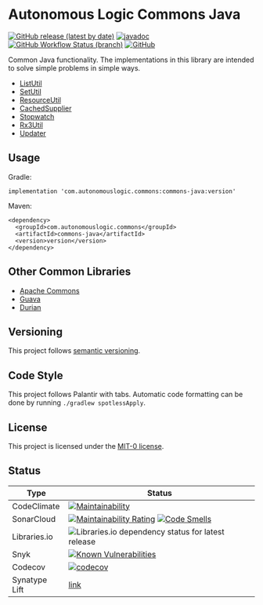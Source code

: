 # Autonomous Logic Commons Java

[![GitHub release (latest by date)](https://img.shields.io/github/v/release/autonomouslogic/commons-java)](https://github.com/autonomouslogic/commons-java/releases)
[![javadoc](https://javadoc.io/badge2/com.autonomouslogic.commons/commons-java/javadoc.svg)](https://javadoc.io/doc/com.autonomouslogic.commons/commons-java)
[![GitHub Workflow Status (branch)](https://img.shields.io/github/workflow/status/autonomouslogic/commons-java/Test/main)](https://github.com/autonomouslogic/commons-java/actions)
[![GitHub](https://img.shields.io/github/license/autonomouslogic/commons-java)](https://spdx.org/licenses/MIT-0.html)

Common Java functionality.
The implementations in this library are intended to solve simple problems in simple ways.

* [ListUtil](https://javadoc.io/doc/com.autonomouslogic.commons/commons-java/latest/com/autonomouslogic/commons/ListUtil.html)
* [SetUtil](https://javadoc.io/doc/com.autonomouslogic.commons/commons-java/latest/com/autonomouslogic/commons/SetUtil.html)
* [ResourceUtil](https://javadoc.io/doc/com.autonomouslogic.commons/commons-java/latest/com/autonomouslogic/commons/ResourceUtil.html)
* [CachedSupplier](https://javadoc.io/doc/com.autonomouslogic.commons/commons-java/latest/com/autonomouslogic/commons/cache/CachedSupplier.html)
* [Stopwatch](https://javadoc.io/doc/com.autonomouslogic.commons/commons-java/latest/com/autonomouslogic/commons/Stopwatch.html)
* [Rx3Util](https://javadoc.io/doc/com.autonomouslogic.commons/commons-java/latest/com/autonomouslogic/commons/rxjava3/Rx3Util.html)
* [Updater](https://javadoc.io/doc/com.autonomouslogic.commons/commons-java/latest/com/autonomouslogic/commons/updater/package-summary.html)

## Usage

Gradle:
```
implementation 'com.autonomouslogic.commons:commons-java:version'
```

Maven:
```
<dependency>
  <groupId>com.autonomouslogic.commons</groupId>
  <artifactId>commons-java</artifactId>
  <version>version</version>
</dependency>
```

## Other Common Libraries

* [Apache Commons](https://commons.apache.org/)
* [Guava](https://github.com/google/guava)
* [Durian](https://github.com/diffplug/durian)

## Versioning
This project follows [semantic versioning](https://semver.org/).

## Code Style
This project follows Palantir with tabs.
Automatic code formatting can be done by running `./gradlew spotlessApply`.

## License
This project is licensed under the [MIT-0 license](https://spdx.org/licenses/MIT-0.html).

## Status
| Type          | Status                                                                                                                                                                                                                                                                                                                                                                                                            |
|---------------|-------------------------------------------------------------------------------------------------------------------------------------------------------------------------------------------------------------------------------------------------------------------------------------------------------------------------------------------------------------------------------------------------------------------|
| CodeClimate   | [![Maintainability](https://api.codeclimate.com/v1/badges/28e13c606dc431c7a1fa/maintainability)](https://codeclimate.com/github/autonomouslogic/commons-java/maintainability)                                                                                                                                                                                                                                     |
| SonarCloud    | [![Maintainability Rating](https://sonarcloud.io/api/project_badges/measure?project=autonomouslogic_commons-java&metric=sqale_rating)](https://sonarcloud.io/summary/new_code?id=autonomouslogic_commons-java) [![Code Smells](https://sonarcloud.io/api/project_badges/measure?project=autonomouslogic_commons-java&metric=code_smells)](https://sonarcloud.io/summary/new_code?id=autonomouslogic_commons-java) |
| Libraries.io  | ![Libraries.io dependency status for latest release](https://img.shields.io/librariesio/release/maven/com.autonomouslogic.commons:commons-java)                                                                                                                                                                                                                                                                   |
| Snyk          | [![Known Vulnerabilities](https://snyk.io/test/github/autonomouslogic/commons-java/badge.svg)](https://snyk.io/test/github/autonomouslogic/commons-java)                                                                                                                                                                                                                                                          |
| Codecov       | [![codecov](https://codecov.io/gh/autonomouslogic/commons-java/branch/main/graph/badge.svg?token=C5CO3GPGV3)](https://codecov.io/gh/autonomouslogic/commons-java)                                                                                                                                                                                                                                                 |
| Synatype Lift | [link](https://lift.sonatype.com/)                                                                                                                                                                                                                                                                                                                                                                                |
